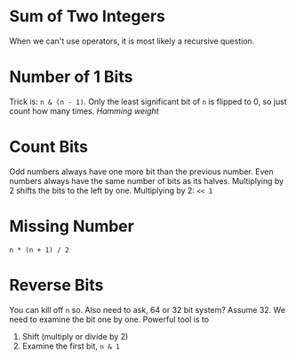 # Sum of Two Integers
When we can't use operators, it is most likely a recursive question.

# Number of 1 Bits
Trick is: `n & (n - 1)`. Only the least significant bit of `n` is flipped to 0, so just count how many times.
*Hamming weight*

# Count Bits
Odd numbers always have one more bit than the previous number.
Even numbers always have the same number of bits as its halves. Multiplying by 2 shifts the bits to the left by one.
Multiplying by 2: `<< 1`

# Missing Number
`n * (n + 1) / 2`

# Reverse Bits
You can kill off `n` so. Also need to ask, 64 or 32 bit system? Assume 32.
We need to examine the bit one by one.
Powerful tool is to
1) Shift (multiply or divide by 2)
2) Examine the first bit, `n & 1`
